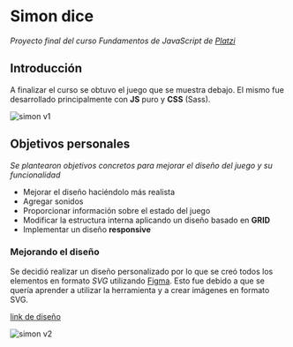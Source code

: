 # Simon dice

_Proyecto final del curso Fundamentos de JavaScript de [Platzi](https://platzi.com/cursos/fundamentos-javascript/)_

## Introducción

A finalizar el curso se obtuvo el juego que se muestra debajo. El mismo fue desarrollado principalmente con **JS** puro y **CSS** (Sass).

![simon v1](https://i.imgur.com/5utedYq.png)

## Objetivos personales

_Se plantearon objetivos concretos para mejorar el diseño del juego y su funcionalidad_

- Mejorar el diseño haciéndolo más realista
- Agregar sonidos
- Proporcionar información sobre el estado del juego
- Modificar la estructura interna aplicando un diseño basado en **GRID**
- Implementar un diseño **responsive**

### Mejorando el diseño

Se decidió realizar un diseño personalizado por lo que se creó todos los elementos en formato _SVG_ utilizando [Figma](https://www.figma.com). Esto fue debido a que se quería aprender a utilizar la herramienta y a crear imágenes en formato SVG.

[link de diseño](https://www.figma.com/file/GbbIt6gzBiWeJBF8e1k8OHvm/Simon-dice?node-id=0%3A1)

![simon v2](https://i.imgur.com/MdKeEn9.png)
